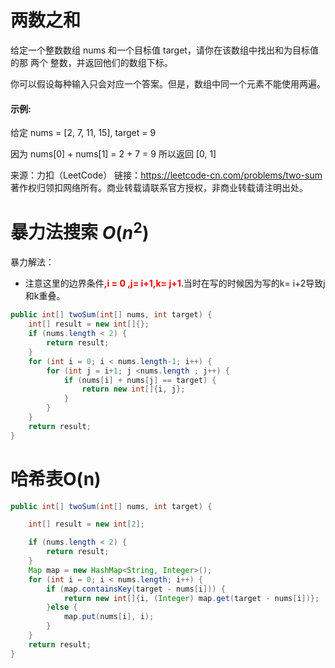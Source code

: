 # 两数之和

给定一个整数数组 nums 和一个目标值 target，请你在该数组中找出和为目标值的那 两个 整数，并返回他们的数组下标。

你可以假设每种输入只会对应一个答案。但是，数组中同一个元素不能使用两遍。

 

#### 示例:

给定 nums = [2, 7, 11, 15], target = 9

因为 nums[0] + nums[1] = 2 + 7 = 9
所以返回 [0, 1]

来源：力扣（LeetCode） 
链接：https://leetcode-cn.com/problems/two-sum
著作权归领扣网络所有。商业转载请联系官方授权，非商业转载请注明出处。



# 暴力法搜索 $O(n^2)$

暴力解法：

- 注意这里的边界条件<strong style="color:red;">,i = 0 ,j= i+1,k= j+1</strong>.当时在写的时候因为写的k= i+2导致j和k重叠。

```java
public int[] twoSum(int[] nums, int target) {
    int[] result = new int[]{};
    if (nums.length < 2) {
        return result;
    }
    for (int i = 0; i < nums.length-1; i++) {
        for (int j = i+1; j <nums.length ; j++) {
            if (nums[i] + nums[j] == target) {
                return new int[]{i, j};
            }
        }
    }
    return result;
}
```

# 哈希表O(n)



```java
public int[] twoSum(int[] nums, int target) {

    int[] result = new int[2];

    if (nums.length < 2) {
        return result;
    }
    Map map = new HashMap<String, Integer>();
    for (int i = 0; i < nums.length; i++) {
        if (map.containsKey(target - nums[i])) {
            return new int[]{i, (Integer) map.get(target - nums[i])};
        }else {
            map.put(nums[i], i);
        }
    }
    return result;
}
```

